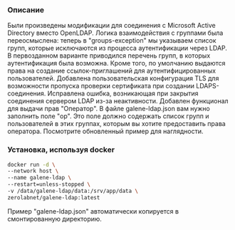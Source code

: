 ### Описание

Были произведены модификации для соединения с Microsoft Active Directory вместо OpenLDAP. Логика взаимодействия с группами была переосмыслена: теперь в "groups-exception" мы указываем список групп, которые исключаются из процесса аутентификации через LDAP. В первозданном варианте приводился перечень групп, в которых аутентификация была возможна. Кроме того, по умолчанию выдаются права на создание ссылок-приглашений для аутентифицированных пользователей. Добавлена пользовательская конфигурация TLS для возможности пропуска проверки сертификата при создании LDAPS-соединения. Исправлена ошибка, возникающая при закрытия соединения сервером LDAP из-за неактивности. Добавлен функционал для выдачи прав "Оператор". В файле galene-ldap.json вам нужно заполнить поле "op". Это поле должно содержать список групп и пользователей в этих группах, которым вы хотите предоставить права оператора. Посмотрите обновленный пример для наглядности.

### Установка, используя docker

```bash
docker run -d \
--network host \
--name galene-ldap \
--restart=unless-stopped \
-v /data/galene-ldap/data:/srv/app/data \
zerolabnet/galene-ldap:latest
```

Пример "galene-ldap.json" автоматически копируется в смонтированную директорию.

